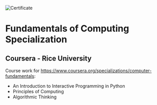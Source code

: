 ![Certificate](http://i.imgur.com/KCZHc0C.png)

# Fundamentals of Computing Specialization
## Coursera - Rice University
Course work for https://www.coursera.org/specializations/computer-fundamentals:
* An Introduction to Interactive Programming in Python
* Principles of Computing
* Algorithmic Thinking
